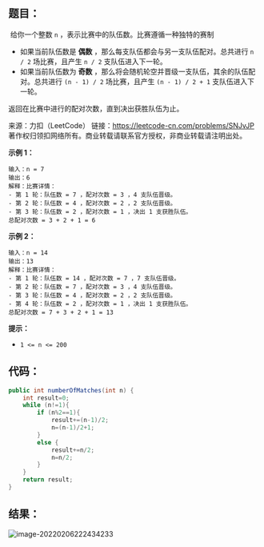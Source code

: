 ## 题目：

​	给你一个整数 `n` ，表示比赛中的队伍数。比赛遵循一种独特的赛制

- 如果当前队伍数是 **偶数** ，那么每支队伍都会与另一支队伍配对。总共进行 `n / 2` 场比赛，且产生 `n / 2` 支队伍进入下一轮。
- 如果当前队伍数为 **奇数** ，那么将会随机轮空并晋级一支队伍，其余的队伍配对。总共进行 `(n - 1) / 2` 场比赛，且产生 `(n - 1) / 2 + 1` 支队伍进入下一轮。

返回在比赛中进行的配对次数，直到决出获胜队伍为止。



来源：力扣（LeetCode） 链接：https://leetcode-cn.com/problems/SNJvJP 著作权归领扣网络所有。商业转载请联系官方授权，非商业转载请注明出处。

<!--more--->

**示例 1：**

```
输入：n = 7
输出：6
解释：比赛详情：
- 第 1 轮：队伍数 = 7 ，配对次数 = 3 ，4 支队伍晋级。
- 第 2 轮：队伍数 = 4 ，配对次数 = 2 ，2 支队伍晋级。
- 第 3 轮：队伍数 = 2 ，配对次数 = 1 ，决出 1 支获胜队伍。
总配对次数 = 3 + 2 + 1 = 6
```

**示例 2：**

```
输入：n = 14
输出：13
解释：比赛详情：
- 第 1 轮：队伍数 = 14 ，配对次数 = 7 ，7 支队伍晋级。
- 第 2 轮：队伍数 = 7 ，配对次数 = 3 ，4 支队伍晋级。 
- 第 3 轮：队伍数 = 4 ，配对次数 = 2 ，2 支队伍晋级。
- 第 4 轮：队伍数 = 2 ，配对次数 = 1 ，决出 1 支获胜队伍。
总配对次数 = 7 + 3 + 2 + 1 = 13
```

**提示：**

- `1 <= n <= 200`

## 代码：

```java
public int numberOfMatches(int n) {
    int result=0;
    while (n!=1){
        if (n%2==1){
            result+=(n-1)/2;
            n=(n-1)/2+1;
        }
        else {
            result+=n/2;
            n=n/2;
        }
    }
    return result;
}
```

## 结果：

![image-20220206222434233](https://gitee.com/misteryliu/typora/raw/master/image/image-20220206222434233.png)